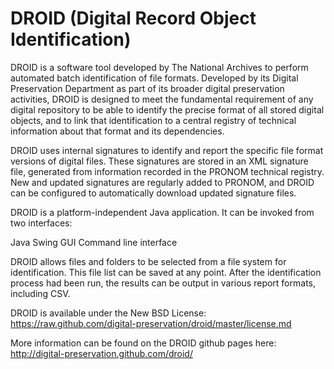 DROID (Digital Record Object Identification) 
=====

DROID is a software tool developed by The National Archives to perform automated batch identification of file formats. Developed by its Digital Preservation Department as part of its broader digital preservation activities, DROID is designed to meet the fundamental requirement of any digital repository to be able to identify the precise format of all stored digital objects, and to link that identification to a central registry of technical information about that format and its dependencies.

DROID uses internal signatures to identify and report the specific file format versions of digital files. These signatures are stored in an XML signature file, generated from information recorded in the PRONOM technical registry. New and updated signatures are regularly added to PRONOM, and DROID can be configured to automatically download updated signature files.

DROID is a platform-independent Java application. It can be invoked from two interfaces:

Java Swing GUI Command line interface

DROID allows files and folders to be selected from a file system for identification. This file list can be saved at any point. After the identification process had been run, the results can be output in various report formats, including CSV.

DROID is available under the New BSD License: https://raw.github.com/digital-preservation/droid/master/license.md

More information can be found on the DROID github pages here: http://digital-preservation.github.com/droid/



